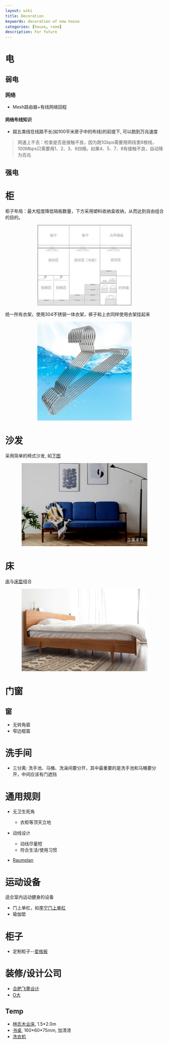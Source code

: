 ```yaml
---
layout: wiki
title: Decoration
keywords: decoration of new house
categories: [house, room]
description: For future
---
```



# 电

## 弱电

### 网络

- Mesh路由器+有线网络回程


#### 网络布线知识
- 超五类线在线路不长(如100平米房子中的布线)的前提下, 可以跑到万兆速度

>网速上不去：检查是否是接触不良，因为跑1Gbps需要用网线里8根线，100Mbps只需要用1、2、3、6四根。如果4、5、7、8有接触不良，自动降为百兆


## 强电

# 柜

柜子布局：最大程度降低隔板数量，下方采用塑料收纳盒收纳，从而达到自由组合的目的。

<div align="center"><img width="300" src="https://raw.githubusercontent.com/LfqGithub/LfqGithub.github.io/master/images/house/closet.png"/></div>

统一所有衣架，使用304不锈钢一体衣架，裤子和上衣同样使用衣架挂起来
<div align="center"><img width="300" src="https://raw.githubusercontent.com/LfqGithub/LfqGithub.github.io/master/images/house/hanger.jpg"/></div>

# 沙发
采用简单的椅式沙发, 如[下图](https://item.taobao.com/item.htm?spm=a1z10.1-c-s.w8631129-21520405239.37.5678e6b1PQa67w&id=569640810678)

<div align="center"><img width="400" src="https://raw.githubusercontent.com/LfqGithub/LfqGithub.github.io/master/images/house/sofa.jpg"/></div>

# 床

[床](https://item.taobao.com/item.htm?spm=a1z0k.7385961.1997989141.10.3f3f570bTvJPtu&id=551296190740&_u=v1o2q4l7843b)与[床垫](https://item.taobao.com/item.htm?spm=2013.1.0.0.2cbdf9aeFi2plj&id=584057907486)组合

<div align="center"><img width="400" src="https://raw.githubusercontent.com/LfqGithub/LfqGithub.github.io/master/images/house/bed.jpg"/></div>


# 门窗

## 窗

- 无转角窗
- 窄边框窗

# 洗手间

- 三分离: 洗手池、马桶、洗澡间要分开，其中最重要的是洗手池和马桶要分开，中间应该有门遮挡


# 通用规则

- 无卫生死角
  - 衣柜等顶天立地
- 动线设计
  - 动线尽量短
  - 符合生活/使用习惯

- [Raumplan](https://architecturedesignprimer.wordpress.com/2012/12/26/free-plan-open-plan-raumplan/)

# 运动设备
适合室内运动健身的设备

- 门上单杠，如[李宁门上单杠](https://item.jd.com/100004880454.html)
- 瑜伽垫

# 柜子

- 定制柜子--[爱格板](https://www.egger.com/shop/zh_CN/about-us/sources-of-supply)

# 装修/设计公司

- [合肥飞墨设计](http://www.feimosheji.com/)
- [O大](https://otika2046.zcool.com.cn/)

## Temp 

- [林氏木业床](https://item.jd.com/49892179187.html), 1.5\*2.0m
- [书桌](https://item.taobao.com/item.htm?spm=a1z0k.7385961.1997985097.d4918993.44ce570brfwPEw&id=543279184008&_u=t2dmg8j26111), 160\*60\*75mm, 加清漆
- [洗衣机](https://item.jd.com/100007255984.html)
